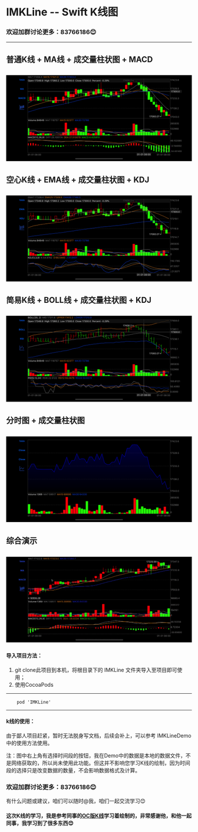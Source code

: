 # IMKLine -- Swift K线图
### 欢迎加群讨论更多：83766186😊
---

## 普通K线 + MA线 + 成交量柱状图 + MACD
![普通K线 + MA线 + 成交量柱状图 + MACD](https://github.com/GitHub-Life/IMKLine/raw/imoon/Picture/screen_shot0.png)
---
## 空心K线 + EMA线 + 成交量柱状图 + KDJ
![空心K线 + EMA线 + 成交量柱状图 + KDJ](https://github.com/GitHub-Life/IMKLine/raw/imoon/Picture/screen_shot1.png)
---
## 简易K线 + BOLL线 + 成交量柱状图 + KDJ
![简易K线 + BOLL线 + 成交量柱状图 + KDJ](https://github.com/GitHub-Life/IMKLine/raw/imoon/Picture/screen_shot2.png)
---
## 分时图 + 成交量柱状图
![分时图 + 成交量柱状图](https://github.com/GitHub-Life/IMKLine/raw/imoon/Picture/screen_shot3.png)
---
## 综合演示
![综合演示](https://github.com/GitHub-Life/IMKLine/raw/imoon/Picture/composite_demo.gif)
---
#### 导入项目方法：
1. git clone此项目到本机，将根目录下的 IMKLine 文件夹导入至项目即可使用；
2. 使用CocoaPods
---
        pod 'IMKLine'
---
#### k线的使用：
由于鄙人项目赶紧，暂时无法脱身写文档，后续会补上，可以参考 IMKLineDemo 中的使用方法使用。

注：图中右上角有选择时间段的按钮，我在Demo中的数据是本地的数据文件，不是网络获取的，所以尚未使用此功能。但这并不影响您学习K线的绘制，因为时间段的选择只是改变数据的数量，不会影响数据格式及计算。

### 欢迎加群讨论更多：83766186😊
有什么问题或建议，咱们可以随时@我，咱们一起交流学习😊

#### 这次K线的学习，我是参考同事的[OC版K线](https://github.com/WillkYang/Y_KLine)学习着绘制的，非常感谢他，和他一起同事，我学习到了很多东西😊
